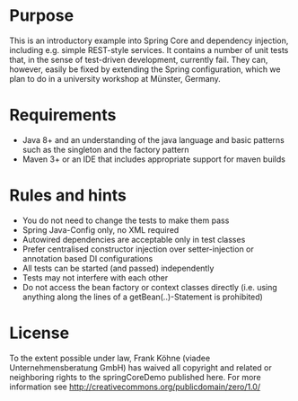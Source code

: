Purpose
=======
This is an introductory example into Spring Core and dependency injection, including e.g. simple REST-style services.
It contains a number of unit tests that, in the sense of test-driven development, currently fail. They can, however, easily
be fixed by extending the Spring configuration, which we plan to do in a university workshop at Münster, Germany.

Requirements
============
- Java 8+ and an understanding of the java language and basic patterns such as the singleton and the factory pattern
- Maven 3+ or an IDE that includes appropriate support for maven builds

Rules and hints
===============
- You do not need to change the tests to make them pass
- Spring Java-Config only, no XML required
- Autowired dependencies are acceptable only in test classes
- Prefer centralised constructor injection over setter-injection or annotation based DI configurations
- All tests can be started (and passed) independently
- Tests may not interfere with each other
- Do not access the bean factory or context classes directly (i.e. using anything along the lines of a getBean(..)-Statement is prohibited)

License
=======
To the extent possible under law, Frank Köhne (viadee Unternehmensberatung GmbH) has waived all copyright and related or neighboring rights to the springCoreDemo published here.
For more information see http://creativecommons.org/publicdomain/zero/1.0/
